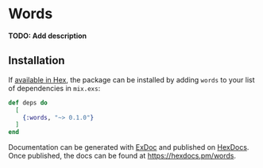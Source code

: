# Words

**TODO: Add description**

## Installation

If [available in Hex](https://hex.pm/docs/publish), the package can be installed
by adding `words` to your list of dependencies in `mix.exs`:

```elixir
def deps do
  [
    {:words, "~> 0.1.0"}
  ]
end
```

Documentation can be generated with [ExDoc](https://github.com/elixir-lang/ex_doc)
and published on [HexDocs](https://hexdocs.pm). Once published, the docs can
be found at <https://hexdocs.pm/words>.

